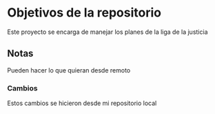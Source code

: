 # Objetivos de la repositorio

Este proyecto se encarga de manejar los planes de la liga de la justicia


## Notas
Pueden hacer lo que quieran desde remoto

### Cambios
Estos cambios se hicieron desde mi repositorio local
